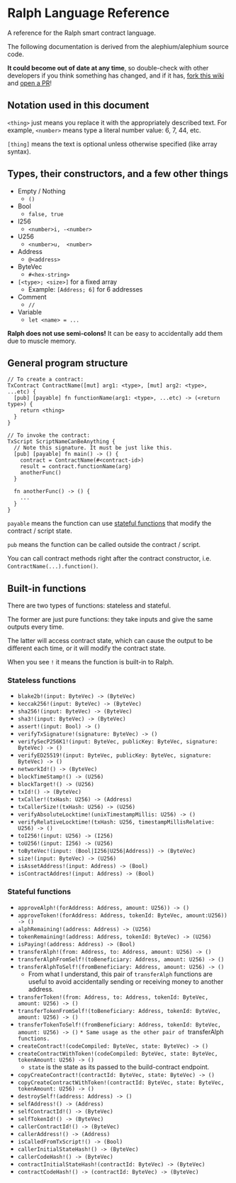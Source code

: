 # Ralph Language Reference
A reference for the Ralph smart contract language.

The following documentation is derived from the alephium/alephium source code.

**It could become out of date at any time**, so double-check with other developers
if you think something has changed, and if it has, [fork this wiki](git@github.com:alephium/wiki.git)
and [open a PR](https://github.com/alephium/wiki/compare)!

## Notation used in this document

`<thing>` just means you replace it with the appropriately described text. For
example, `<number>` means type a literal number value: 6, 7, 44, etc.

`[thing]` means the text is optional unless otherwise specified (like array syntax).

## Types, their constructors, and a few other things

* Empty / Nothing
  * `()`
* Bool
  * `false, true`
* I256
  * `<number>i, -<number>`
* U256
  * `<number>u,  <number>`
* Address
  * `@<address>`
* ByteVec
  * `#<hex-string>`
* `[<type>; <size>]` for a fixed array
  * Example: `[Address; 6]` for 6 addresses
* Comment
  * `//`
* Variable
  * `let <name> = ...`

**Ralph does not use semi-colons!** It can be easy to accidentally add them due
to muscle memory.

## General program structure

```
// To create a contract:
TxContract ContractName([mut] arg1: <type>, [mut] arg2: <type>, ...etc) {
  [pub] [payable] fn functionName(arg1: <type>, ...etc) -> (<return type>) {
    return <thing>
  }
}

// To invoke the contract:
TxScript ScriptNameCanBeAnything {
  // Note this signature. It must be just like this.
  [pub] [payable] fn main() -> () {
    contract = ContractName(#<contract-id>)
    result = contract.functionName(arg)
    anotherFunc()
  }
  
  fn anotherFunc() -> () {
    ...
  }
}
```

`payable` means the function can use [stateful functions](#stateful-functions)
that modify the contract / script state.

`pub` means the function can be called outside the contract / script.

You can call contract methods right after the contract constructor, i.e.
`ContractName(...).function()`.
 
## Built-in functions

There are two types of functions: stateless and stateful.

The former are just pure functions: they take inputs and give the same outputs
every time.

The latter will access contract state, which can cause the output to be
different each time, or it will modify the contract state.

When you see `!` it means the function is built-in to Ralph.

### Stateless functions

* `blake2b!(input: ByteVec) -> (ByteVec)`
* `keccak256!(input: ByteVec) -> (ByteVec)`
* `sha256!(input: ByteVec) -> (ByteVec)`
* `sha3!(input: ByteVec) -> (ByteVec)`
* `assert!(input: Bool) -> ()`
* `verifyTxSignature!(signature: ByteVec) -> ()`
* `verifySecP256K1!(input: ByteVec, publicKey: ByteVec, signature: ByteVec) -> ()`
* `verifyED25519!(input: ByteVec, publicKey: ByteVec, signature: ByteVec) -> ()`
* `networkId!() -> (ByteVec)`
* `blockTimeStamp!() -> (U256)`
* `blockTarget!() -> (U256)`
* `txId!() -> (ByteVec)`
* `txCaller!(txHash: U256) -> (Address)`
* `txCallerSize!(txHash: U256) -> (U256)`
* `verifyAbsoluteLocktime!(unixTimestampMillis: U256) -> ()`
* `verifyRelativeLocktime!(txHash: U256, timestampMillisRelative: U256) -> ()`
* `toI256!(input: U256) -> (I256)`
* `toU256!(input: I256) -> (U256)`
* `toByteVec!(input: (Bool|I256|U256|Address)) -> (ByteVec)`
* `size!(input: ByteVec) -> (U256)`
* `isAssetAddress!(input: Address) -> (Bool)`
* `isContractAddres!(input: Address) -> (Bool)`

### Stateful functions

* `approveAlph!(forAddress: Address, amount: U256)) -> ()`
* `approveToken!(forAddress: Address, tokenId: ByteVec, amount:U256)) -> ()`
* `alphRemaining!(address: Address) -> (U256)`
* `tokenRemaining!(address: Address, tokenId: ByteVec) -> (U256)`
* `isPaying!(address: Address) -> (Bool)`
* `transferAlph!(from: Address, to: Address, amount: U256) -> ()`
* `transferAlphFromSelf!(toBeneficiary: Address, amount: U256) -> ()`
* `transferAlphToSelf!(fromBeneficiary: Address, amount: U256) -> ()`
  * From what I understand, this pair of `transferAlph` functions are useful to avoid accidentally sending or receiving money to another address.
* `transferToken!(from: Address, to: Address, tokenId: ByteVec, amount: U256) -> ()`
* `transferTokenFromSelf!(toBeneficiary: Address, tokenId: ByteVec, amount: U256) -> ()`
* `transferTokenToSelf!(fromBeneficiary: Address, tokenId: ByteVec, amount: U256) -> ()`
  `* Same usage as the other pair of `transferAlph` functions.`
* `createContract!(codeCompiled: ByteVec, state: ByteVec) -> ()`
* `createContractWithToken!(codeCompiled: ByteVec, state: ByteVec, tokenAmount: U256) -> ()`
  * `state` is the state as its passed to the build-contract endpoint.
* `copyCreateContract!(contractId: ByteVec, state: ByteVec) -> ()`
* `copyCreateContractWithToken!(contractId: ByteVec, state: ByteVec, tokenAmount: U256) -> ()`
* `destroySelf!(address: Address) -> ()`
* `selfAddress!() -> (Address)`
* `selfContractId!() -> (ByteVec)`
* `selfTokenId!() -> (ByteVec)`
* `callerContractId!() -> (ByteVec)`
* `callerAddress!() -> (Address)`
* `isCalledFromTxScript!() -> (Bool)`
* `callerInitialStateHash!() -> (ByteVec)`
* `callerCodeHash!() -> (ByteVec)`
* `contractInitialStateHash!(contractId: ByteVec) -> (ByteVec)`
* `contractCodeHash!() -> (contractId: ByteVec) -> (ByteVec)`

